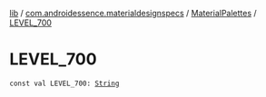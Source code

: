 [lib](../../index.md) / [com.androidessence.materialdesignspecs](../index.md) / [MaterialPalettes](index.md) / [LEVEL_700](./-l-e-v-e-l_700.md)

# LEVEL_700

`const val LEVEL_700: `[`String`](https://kotlinlang.org/api/latest/jvm/stdlib/kotlin/-string/index.html)
